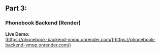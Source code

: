 ## Part 3: 
### Phonebook Backend (Render)

**Live Demo:**  
[https://phonebook-backend-vmop.onrender.com/](https://phonebook-backend-vmop.onrender.com/)